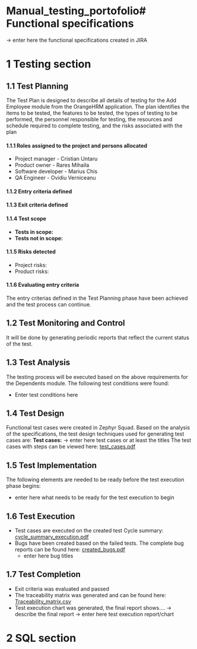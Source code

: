 # Manual_testing_portofolio# Functional specifications


-> enter here the functional specifications created in JIRA


# 1 Testing section
## 1.1 Test Planning
The Test Plan is designed to describe all details of testing for the Add Employee module from the OrangeHRM application. 
The plan identifies the items to be tested, the features to be tested, the types of testing to be performed, the personnel responsible for testing, the resources and schedule required to complete testing, and the risks associated with the plan
#### 1.1.1 Roles assigned to the project and persons allocated

* Project manager - Cristian Untaru
* Product owner - Rares Mihaila
* Software developer - Marius Chis
* QA Engineer - Ovidiu Verniceanu
#### 1.1.2 Entry criteria defined
#### 1.1.3 Exit criteria defined
#### 1.1.4 Test scope
* __Tests in scope:__ 
* __Tests not in scope:__ 
#### 1.1.5 Risks detected
* Project risks: 
* Product risks: 
#### 1.1.6 Evaluating entry criteria
The entry criterias defined in the Test Planning phase have been achieved and the test process can continue. 
## 1.2 Test Monitoring and Control
It will be done by generating periodic reports that reflect the current status of the test.
## 1.3 Test Analysis
The testing process will be executed based on the above requirements for the Dependents module. The following test conditions were found:
 * Enter test conditions here
## 1.4 Test Design
Functional test cases were created in Zephyr Squad. Based on the analysis of the specifications, the test design techniques used for generating test cases 
are:
**Test cases:**
-> enter here test cases or at least the titles
The test cases with steps can be viewed here: [test_cases.pdf]()
## 1.5 Test Implementation
The following elements are needed to be ready before the test execution phase begins:
* enter here what needs to be ready for the test execution to begin
## 1.6 Test Execution
* Test cases are executed on the created test Cycle summary: [cycle_summary_execution.pdf]()
* Bugs have been created based on the failed tests. The complete bug reports can be found here: [created_bugs.pdf]()
    *  enter here bug titles
## 1.7 Test Completion
* Exit criteria was evaluated and passed
* The traceability matrix was generated and can be found here: [Traceability_matrix.csv]()
* Test execution chart was generated, the final report shows.... -> describe the final report
-> enter here test execution report/chart
# 2 SQL section
